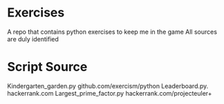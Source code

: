 # Exercises
A repo that contains python exercises to keep me in the game
All sources are duly identified

# Script                         Source
Kindergarten_garden.py       github.com/exercism/python
Leaderboard.py.              hackerrank.com
Largest_prime_factor.py      hackerrank.com/projecteuler+
